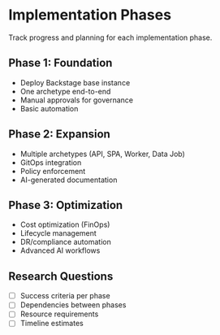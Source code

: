 # Implementation Phases

Track progress and planning for each implementation phase.

## Phase 1: Foundation
- Deploy Backstage base instance
- One archetype end-to-end
- Manual approvals for governance
- Basic automation

## Phase 2: Expansion
- Multiple archetypes (API, SPA, Worker, Data Job)
- GitOps integration
- Policy enforcement
- AI-generated documentation

## Phase 3: Optimization
- Cost optimization (FinOps)
- Lifecycle management
- DR/compliance automation
- Advanced AI workflows

## Research Questions
- [ ] Success criteria per phase
- [ ] Dependencies between phases
- [ ] Resource requirements
- [ ] Timeline estimates

